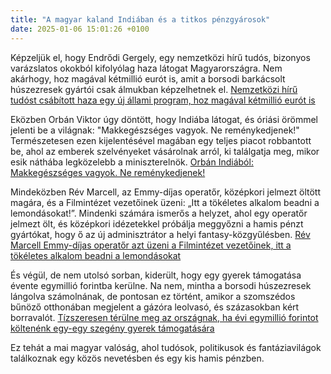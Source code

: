 ```yaml
---
title: "A magyar kaland Indiában és a titkos pénzgyárosok"
date: 2025-01-06 15:01:26 +0100
---
```


Képzeljük el, hogy Endrődi Gergely, egy nemzetközi hírű tudós, bizonyos varázslatos okokból kifolyólag haza látogat Magyarországra. Nem akárhogy, hoz magával kétmillió eurót is, amit a borsodi barkácsolt húszezresek gyártói csak álmukban képzelhetnek el. [Nemzetközi hírű tudóst csábított haza egy új állami program, hoz magával
kétmillió eurót is](https://telex.hu/techtud/2025/01/06/endrodi-gergely-interju-elte-elmeleti-fizika-erc-rgh-racsterelmelet)

Eközben Orbán Viktor úgy döntött, hogy Indiába látogat, és óriási örömmel jelenti be a világnak: "Makkegészséges vagyok. Ne reménykedjenek!" Természetesen ezen kijelentésével magában egy teljes piacot robbantott be, ahol az emberek szelvényeket vásárolnak arról, ki találgatja meg, mikor esik náthába legközelebb a miniszterelnök. [Orbán Indiából: Makkegészséges vagyok. Ne reménykedjenek!](https://telex.hu/kulfold/2025/01/06/orban-viktor-india-utazas)

Mindeközben Rév Marcell, az Emmy-díjas operatőr, középkori jelmezt öltött magára, és a Filmintézet vezetőinek üzeni: „Itt a tökéletes alkalom beadni a lemondásokat!”. Mindenki számára ismerős a helyzet, ahol egy operatőr jelmezt ölt, és középkori idézetekkel próbálja meggyőzni a hamis pénzt gyártókat, hogy ő az új adminisztrátor a helyi fantasy-közgyűlésben. [Rév Marcell Emmy-díjas operatőr azt üzeni a Filmintézet vezetőinek, itt a
tökéletes alkalom beadni a lemondásokat](https://telex.hu/after/2025/01/06/rev-marcell-operator-facebook-bejegyzes-nemzeti-filmintezet-lemondas)

És végül, de nem utolsó sorban, kiderült, hogy egy gyerek támogatása évente egymillió forintba kerülne. Na nem, mintha a borsodi húszezresek lángolva számolnának, de pontosan ez történt, amikor a szomszédos bűnöző otthonában megjelent a gázóra leolvasó, és százasokban kért borravalót. [Tízszeresen térülne meg az országnak, ha évi egymillió forintot költenénk
egy-egy szegény gyerek támogatására](https://telex.hu/gazdasag/2025/01/06/szegenyseg-felszamolasa-van-helyed-bodis-szamitas-megterules-gdp-novekedes)

Ez tehát a mai magyar valóság, ahol tudósok, politikusok és fantáziavilágok találkoznak egy közös nevetésben és egy kis hamis pénzben.